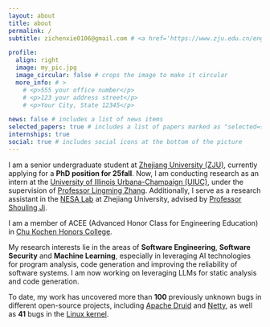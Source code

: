 ```yaml
---
layout: about
title: about
permalink: /
subtitle: zichenxie0106@gmail.com # <a href='https://www.zju.edu.cn/english/'>Zhejiang University</a>

profile:
  align: right
  image: my_pic.jpg
  image_circular: false # crops the image to make it circular
  more_info: # >
    # <p>555 your office number</p>
    # <p>123 your address street</p>
    # <p>Your City, State 12345</p>

news: false # includes a list of news items
selected_papers: true # includes a list of papers marked as "selected={true}"
internships: true
social: true # includes social icons at the bottom of the picture
---
```


I am a senior undergraduate student at [Zhejiang University (ZJU)](https://www.zju.edu.cn/english/), currently applying for a **PhD position for 25fall**. Now, I am conducting research as an intern  at the [University of Illinois Urbana-Champaign (UIUC)](https://siebelschool.illinois.edu/), under the supervision of [Professor Lingming Zhang](https://lingming.cs.illinois.edu/). Additionally, I serve as a research assistant in the [NESA Lab](https://nesa.zju.edu.cn/index.html) at Zhejiang University, advised by [Professor Shouling Ji](https://scholar.google.com/citations?user=5HoF_9oAAAAJ&hl=en&oi=ao). 

I am a member of ACEE (Advanced Honor Class for Engineering Education) in [Chu Kochen Honors College](http://ckc.zju.edu.cn/ckcen/main.htm).

My research interests lie in the areas of **Software Engineering**, **Software Security** and **Machine Learning**, especially in leveraging AI technologies for program analysis, code generation and improving the reliability of software systems. I am now working on leveraging LLMs for static analysis and code generation.

To date, my work has uncovered more than **100** previously unknown bugs in different open-source projects, including [Apache Druid](https://druid.apache.org/) and [Netty](https://netty.io/), as well as **41** bugs in the [Linux kernel](https://www.kernel.org/).
